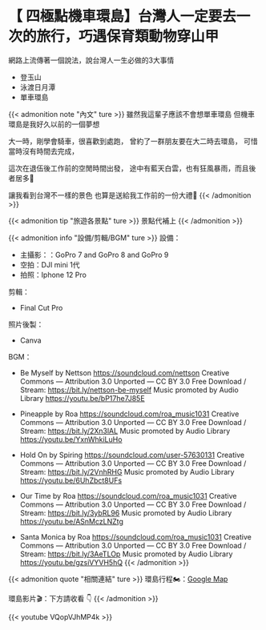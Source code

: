 # 【 四極點機車環島】台灣人一定要去一次的旅行，巧遇保育類動物穿山甲


網路上流傳著一個說法，說台灣人一生必做的3大事情

<!--more-->

* 登玉山
* 泳渡日月潭
* 單車環島

{{< admonition note "內文" ture >}}
雖然我這輩子應該不會想單車環島
但機車環島是我好久以前的一個夢想

大一時，剛學會騎車，很喜歡到處跑，
曾約了一群朋友要在大二時去環島，
可惜當時沒有時間去完成，

這次在退伍後工作前的空閒時間出發，
途中有藍天白雲，也有狂風暴雨，而且後者居多🥲

讓我看到台灣不一樣的景色
也算是送給我工作前的一份大禮🎁
{{< /admonition >}}

{{< admonition tip "旅遊各景點" ture >}}
景點代補上
{{< /admonition >}}

{{< admonition info "設備/剪輯/BGM" ture >}}
設備：
* 主攝影：：GoPro 7 and GoPro 8 and GoPro 9
* 空拍：DJI mini 1代
* 拍照：Iphone 12 Pro

剪輯：
* Final Cut Pro

照片後製：
* Canva

BGM：
* Be Myself by Nettson https://soundcloud.com/nettson
Creative Commons — Attribution 3.0 Unported — CC BY 3.0
Free Download / Stream: https://bit.ly/nettson-be-myself
Music promoted by Audio Library https://youtu.be/bP17he7J85E


* Pineapple by Roa https://soundcloud.com/roa_music1031
Creative Commons — Attribution 3.0 Unported — CC BY 3.0
Free Download / Stream: https://bit.ly/2Xn3lAL
Music promoted by Audio Library https://youtu.be/YxnWhkiLuHo


* Hold On by Spiring https://soundcloud.com/user-57630131
Creative Commons — Attribution 3.0 Unported — CC BY 3.0
Free Download / Stream: https://bit.ly/2VnhRHG
Music promoted by Audio Library https://youtu.be/6UhZbct8UFs

* Our Time by Roa https://soundcloud.com/roa_music1031
Creative Commons — Attribution 3.0 Unported — CC BY 3.0
Free Download / Stream: https://bit.ly/3ybRL96
Music promoted by Audio Library https://youtu.be/ASnMczLNZtg


* Santa Monica by Roa https://soundcloud.com/roa_music1031
Creative Commons — Attribution 3.0 Unported — CC BY 3.0
Free Download / Stream: https://bit.ly/3AeTLOp
Music promoted by Audio Library https://youtu.be/gzsiVYVH5hQ
{{< /admonition >}}

{{< admonition quote "相關連結" ture >}}
環島行程🏍：[Google Map](https://reurl.cc/Dd9ZLR)

環島影片🎬：下方請收看 👇
{{< /admonition >}}



{{< youtube VQopVJhMP4k >}}
